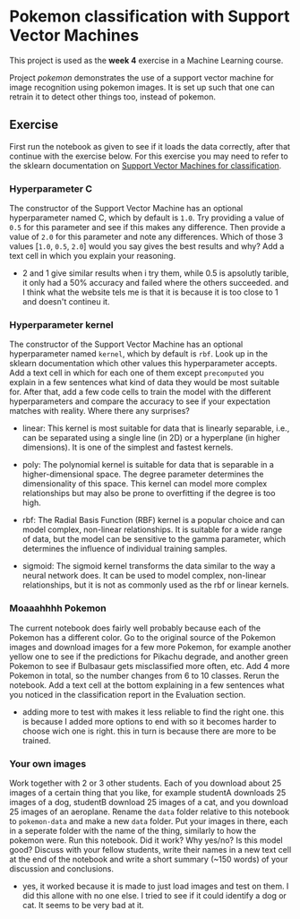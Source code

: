 # Pokemon classification with Support Vector Machines

This project is used as the **week 4** exercise in a Machine Learning course.

Project *pokemon* demonstrates the use of a support vector machine for image recognition using pokemon images. It is set up such that one can retrain it to detect other things too, instead of pokemon.

## Exercise

First run the notebook as given to see if it loads the data correctly, after that continue with the exercise below.
For this exercise you may need to refer to the sklearn documentation on [Support Vector Machines for classification](https://scikit-learn.org/stable/modules/generated/sklearn.svm.SVC.html).

### Hyperparameter C

The constructor of the Support Vector Machine has an optional hyperparameter named C, which by default is `1.0`. Try providing a value of `0.5` for this parameter and see if this makes any difference. Then provide a value of `2.0` for this parameter and note any differences. Which of those 3 values [`1.0`, `0.5`, `2.0`] would you say gives the best results and why? Add a text cell in which you explain your reasoning.

- 2 and 1 give similar results when i try them, while 0.5 is apsolutly tarible, it only had a 50% accuracy and failed where the others succeeded. and I think what the website tels me is that it is because it is too close to 1 and doesn't contineu it.

### Hyperparameter kernel

The constructor of the Support Vector Machine has an optional hyperparameter named `kernel`, which by default is `rbf`. Look up in the sklearn documentation which other values this hyperparameter accepts. Add a text cell in which for each one of them except `precomputed` you explain in a few sentences what kind of data they would be most suitable for. After that, add a few code cells to train the model with the different hyperparameters and compare the accuracy to see if your expectation matches with reality. Where there any surprises?

- linear: This kernel is most suitable for data that is linearly separable, i.e., can be separated using a single line (in 2D) or a hyperplane (in higher dimensions). It is one of the simplest and fastest kernels.

- poly: The polynomial kernel is suitable for data that is separable in a higher-dimensional space. The degree parameter determines the dimensionality of this space. This kernel can model more complex relationships but may also be prone to overfitting if the degree is too high.

- rbf: The Radial Basis Function (RBF) kernel is a popular choice and can model complex, non-linear relationships. It is suitable for a wide range of data, but the model can be sensitive to the gamma parameter, which determines the influence of individual training samples.

- sigmoid: The sigmoid kernel transforms the data similar to the way a neural network does. It can be used to model complex, non-linear relationships, but it is not as commonly used as the rbf or linear kernels.

### Moaaahhhh Pokemon

The current notebook does fairly well probably because each of the Pokemon has a different color. Go to the original source of the Pokemon images and download images for a few more Pokemon, for example another yellow one to see if the predictions for Pikachu degrade, and another green Pokemon to see if Bulbasaur gets misclassified more often, etc. Add 4 more Pokemon in total, so the number changes from 6 to 10 classes. Rerun the notebook. Add a text cell at the bottom explaining in a few sentences what you noticed in the classification report in the Evaluation section.

- adding more to test with makes it less reliable to find the right one. this is because I added more options to end with so it becomes harder to choose wich one is right. this in turn is because there are more to be trained.

### Your own images

Work together with 2 or 3 other students. Each of you download about 25 images of a certain thing that you like, for example studentA downloads 25 images of a dog, studentB download 25 images of a cat, and you download 25 images of an aeroplane. Rename the `data` folder relative to this notebook to `pokemon-data` and make a new `data` folder. Put your images in there, each in a seperate folder with the name of the thing, similarly to how the pokemon were. Run this notebook. Did it work? Why yes/no? Is this model good? Discuss with your fellow students, write their names in a new text cell at the end of the notebook and write a short summary (~150 words) of your discussion and conclusions.

- yes, it worked because it is made to just load images and test on them. I did this allone with no one else. I tried to see if it could identify a dog or cat. It seems to be very bad at it.